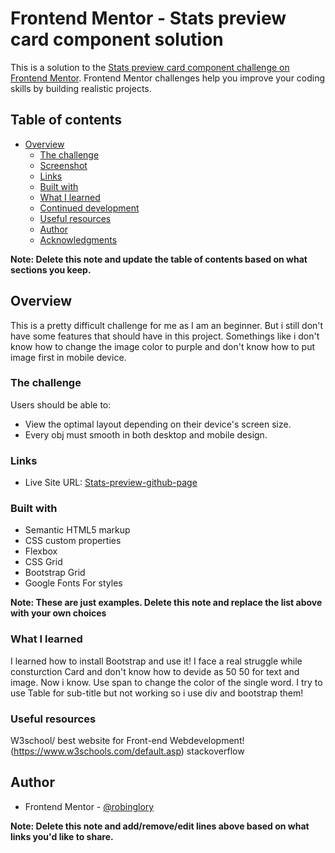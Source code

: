 # Frontend Mentor - Stats preview card component solution

This is a solution to the [Stats preview card component challenge on Frontend Mentor](https://www.frontendmentor.io/challenges/stats-preview-card-component-8JqbgoU62). Frontend Mentor challenges help you improve your coding skills by building realistic projects. 

## Table of contents

- [Overview](#overview)
  - [The challenge](#the-challenge)
  - [Screenshot](#screenshot)
  - [Links](#links)
  - [Built with](#built-with)
  - [What I learned](#what-i-learned)
  - [Continued development](#continued-development)
  - [Useful resources](#useful-resources)
  - [Author](#author)
  - [Acknowledgments](#acknowledgments)

**Note: Delete this note and update the table of contents based on what sections you keep.**

## Overview
This is a pretty difficult challenge for me as I am an beginner.
But i still don't have some features that should have in this project.
Somethings like i don't know how to change the image color to purple and don't know how to put image first in mobile device.

### The challenge

Users should be able to:

- View the optimal layout depending on their device's screen size.
- Every obj must smooth in both desktop and mobile design.

### Links

- Live Site URL: [Stats-preview-github-page](https://robinglory.github.io/Stats-preview-card-component/)

### Built with

- Semantic HTML5 markup
- CSS custom properties
- Flexbox
- CSS Grid
- Bootstrap Grid
- Google Fonts
For styles

**Note: These are just examples. Delete this note and replace the list above with your own choices**

### What I learned
  I learned how to install Bootstrap and use it!
  I face a real struggle while consturction Card and don't know how to devide as 50 50 for text and image.
  Now i know.
  Use span to change the color of the single word.
  I try to use Table for sub-title but not working so i use div and bootstrap them!

### Useful resources

W3school/ best website for Front-end Webdevelopment!
(https://www.w3schools.com/default.asp)
stackoverflow 

## Author

- Frontend Mentor - [@robinglory](https://www.frontendmentor.io/profile/robinglory)

**Note: Delete this note and add/remove/edit lines above based on what links you'd like to share.**






